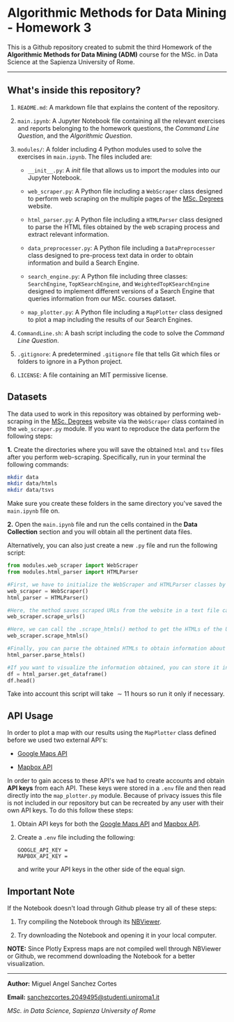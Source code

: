 # Algorithmic Methods for Data Mining - Homework 3

This is a Github repository created to submit the third Homework of the **Algorithmic Methods for Data Mining (ADM)** course for the MSc. in Data Science at the Sapienza University of Rome.

--- 
## What's inside this repository?

1. `README.md`: A markdown file that explains the content of the repository.

2. `main.ipynb`: A Jupyter Notebook file containing all the relevant exercises and reports belonging to the homework questions, the *Command Line Question*, and the *Algorithmic Question*.

3. ``modules/``: A folder including 4 Python modules used to solve the exercises in `main.ipynb`. The files included are:

    - `__init__.py`: A *init* file that allows us to import the modules into our Jupyter Notebook.

    - `web_scraper.py`: A Python file including a `WebScraper` class designed to perform web scraping on the multiple pages of the [MSc. Degrees](https://www.findamasters.com/masters-degrees/msc-degrees/) website.

    - `html_parser.py`: A Python file including a `HTMLParser` class designed to parse the HTML files obtained by the web scraping process and extract relevant information.

    - `data_preprocesser.py`: A Python file including a `DataPreprocesser` class designed to pre-process text data in order to obtain information and build a Search Engine.

    - `search_engine.py`: A Python file including three classes: `SearchEngine`, `TopKSearchEngine`, and `WeightedTopKSearchEngine` designed to implement different versions of a Search Engine that queries information from our MSc. courses dataset.

    - `map_plotter.py`: A Python file including a `MapPlotter` class designed to plot a map including the results of our Search Engines.

4. `CommandLine.sh`: A bash script including the code to solve the *Command Line Question*.

5. ``.gitignore``: A predetermined `.gitignore` file that tells Git which files or folders to ignore in a Python project.

6. `LICENSE`: A file containing an MIT permissive license.

## Datasets

The data used to work in this repository was obtained by performing web-scraping in the [MSc. Degrees](https://www.findamasters.com/masters-degrees/msc-degrees/) website via the `WebScraper` class contained in the `web_scraper.py` module. If you want to reproduce the data perform the following steps:

**1.** Create the directories where you will save the obtained `html` and `tsv` files after you perform web-scraping. Specifically, run in your terminal the following commands:

```bash
mkdir data
mkdir data/htmls
mkdir data/tsvs
```

Make sure you create these folders in the same directory you've saved the `main.ipynb` file on.

**2.** Open the `main.ipynb` file and run the cells contained in the **Data Collection** section and you will obtain all the pertinent data files.

Alternatively, you can also just create a new `.py` file and run the following script:

```python
from modules.web_scraper import WebScraper
from modules.html_parser import HTMLParser

#First, we have to initialize the WebScraper and HTMLParser classes by calling their constructors
web_scraper = WebScraper()
html_parser = HTMLParser()

#Here, the method saves scraped URLs from the website in a text file called urls.txt
web_scraper.scrape_urls()

#Here, we can call the .scrape_htmls() method to get the HTMLs of the URLs mentioned above.
web_scraper.scrape_htmls()

#Finally, you can parse the obtained HTMLs to obtain information about the courses and save it in .tsv files.
html_parser.parse_htmls()

#If you want to visualize the information obtained, you can store it in a dataframe
df = html_parser.get_dataframe()
df.head()
```

Take into account this script will take $\sim 11$ hours so run it only if necessary.

## API Usage

In order to plot a map with our results using the `MapPlotter` class defined before we used two external API's:

- [Google Maps API](https://mapsplatform.google.com/pricing/)

- [Mapbox API](https://docs.mapbox.com/api/overview/)

In order to gain access to these API's we had to create accounts and obtain **API keys** from each API. These keys were stored in a `.env` file and then read directly into the `map_plotter.py` module. Because of privacy issues this file is not included in our repository but can be recreated by any user with their own API keys. To do this follow these steps:

1. Obtain API keys for both the [Google Maps API](https://mapsplatform.google.com/pricing/) and [Mapbox API](https://docs.mapbox.com/api/overview/).

2. Create a `.env` file including the following:

    ```shell
    GOOGLE_API_KEY =
    MAPBOX_API_KEY =
    ```

    and write your API keys in the other side of the equal sign.


## Important Note

If the Notebook doesn't load through Github please try all of these steps:

1. Try compiling the Notebook through its [NBViewer](https://nbviewer.org/github/msancor/ADM-HW3/blob/main/main.ipynb).

2. Try downloading the Notebook and opening it in your local computer.


**NOTE:** Since Plotly Express maps are not compiled well through NBViewer or Github, we recommend downloading the Notebook for a better visualization.

---

**Author:** Miguel Angel Sanchez Cortes

**Email:** sanchezcortes.2049495@studenti.uniroma1.it

*MSc. in Data Science, Sapienza University of Rome*

